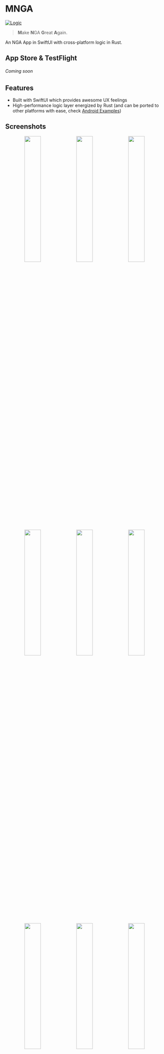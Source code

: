 # MNGA

[![Logic](https://github.com/BugenZhao/NGA/actions/workflows/logic.yaml/badge.svg)](https://github.com/BugenZhao/NGA/actions/workflows/logic.yaml)

> **M**ake **N**GA **G**reat **A**gain.

An NGA App in SwiftUI with cross-platform logic in Rust.

## App Store & TestFlight

###### Coming soon

## Features

- Built with SwiftUI which provides awesome UX feelings
- High-performance logic layer energized by Rust (and can be ported to other platforms with ease, check [Android Examples](android/README.md))

## Screenshots

<p align="middle">
  <img src="https://user-images.githubusercontent.com/25862682/126900256-1a8d23de-805f-498e-960f-be3d2304146b.PNG" width="32%" />
  <img src="https://user-images.githubusercontent.com/25862682/126900260-55949320-f6a9-4cab-a098-cc02edefdc1f.PNG" width="32%" />
  <img src="https://user-images.githubusercontent.com/25862682/133466878-be4ac7a9-dde4-4c28-bed0-862681ca1ff8.PNG" width="32%" />
  <img src="https://user-images.githubusercontent.com/25862682/126900264-726e5878-a1e0-4f38-b64a-9e9d76bf3206.PNG" width="32%" />
  <img src="https://user-images.githubusercontent.com/25862682/126900258-37a988f7-1cf9-4273-a069-1c2714ac134c.PNG" width="32%" />
  <img src="https://user-images.githubusercontent.com/25862682/133466845-2c65b772-485b-483e-8e30-f0d36c292510.PNG" width="32%" />
  <img src="https://user-images.githubusercontent.com/25862682/133466841-047bef9a-b39f-4951-a9a6-6be14f8a7c35.PNG" width="32%" />
  <img src="https://user-images.githubusercontent.com/25862682/133466833-c81aac7b-18f7-4238-8123-7f8445287563.PNG" width="32%" />
  <img src="https://user-images.githubusercontent.com/25862682/133466824-47c28c8f-bcb3-4543-8a9e-c038ac66b13b.PNG" width="32%" />
  <img src="https://user-images.githubusercontent.com/25862682/126900266-4405a84b-e119-433f-be78-4ca37691fd8c.PNG"/>
</p>

## Build the Project

1. Install Xcode and Rust toolchains. Make sure you have set your command line tools location correctly by

   安装 Xcode 及 Rust 相关工具链。

   ```bash
   $ sudo xcode-select --switch /Applications/Xcode.app
   ```

2. Install other prerequisites.

   安装其他依赖。

   ```bash
   $ brew install swift-protobuf
   $ cargo install cargo-lipo
   $ rustup target add aarch64-apple-ios
   $ rustup target add x86_64-apple-ios  # Intel Macs only
   ```

3. Clone the repository and run at the project root:

   克隆仓库到本地，在项目的根目录，运行

   ```bash
   $ cargo install cargo-lipo
   $ make release
   ```

   You'll find a `.a` archive and its header under `out/`

   检查 `out` 目录，将会生成一个 `.a` 库和其对应的 `.h` 头文件

4. Open the Xcode project `app/NGA.xcodeproj`. Run the app after you set the correct Apple ID.

打开 Xcode 工程 `app/NGA.xcodeproj`，重新设置签名 Apple ID 后，编译运行

## Statements

- 本项目中涉及的 NGA 等文字，NGA 版块、帖子、用户等数据，AC 娘表情等资源，其版权均归 NGA BBS (https://ngabbs.com) 所有。
- This project _currently_ has NO LICENSE. You MAY NOT modify or redistribute this code without explicit permission.
